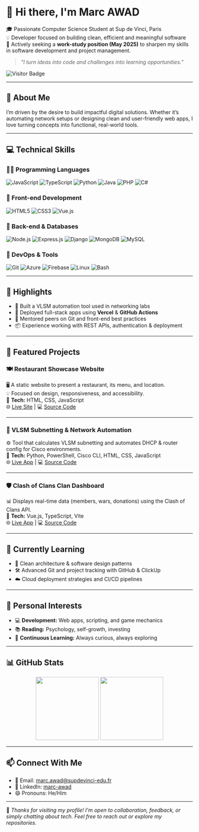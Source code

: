 # 👋 Hi there, I'm Marc AWAD

🎓 Passionate Computer Science Student at Sup de Vinci, Paris  
💡 Developer focused on building clean, efficient and meaningful software  
🚀 Actively seeking a **work-study position (May 2025)** to sharpen my skills in software development and project management.

> _"I turn ideas into code and challenges into learning opportunities."_

![Visitor Badge](https://komarev.com/ghpvc/?username=marc-awad&style=flat-square&color=blue)

---

## 🧠 About Me

I’m driven by the desire to build impactful digital solutions. Whether it’s automating network setups or designing clean and user-friendly web apps, I love turning concepts into functional, real-world tools.

---

## 💻 Technical Skills

### 👨‍💻 Programming Languages  
![JavaScript](https://img.shields.io/badge/JavaScript-F7DF1E?style=for-the-badge&logo=javascript&logoColor=black)
![TypeScript](https://img.shields.io/badge/TypeScript-3178C6?style=for-the-badge&logo=typescript&logoColor=white)
![Python](https://img.shields.io/badge/Python-3776AB?style=for-the-badge&logo=python&logoColor=white)
![Java](https://img.shields.io/badge/Java-ED8B00?style=for-the-badge&logo=java&logoColor=white)
![PHP](https://img.shields.io/badge/PHP-777BB4?style=for-the-badge&logo=php&logoColor=white)
![C#](https://img.shields.io/badge/C%23-239120?style=for-the-badge&logo=c-sharp&logoColor=white)

### 🎨 Front-end Development  
![HTML5](https://img.shields.io/badge/HTML5-E34F26?style=for-the-badge&logo=html5&logoColor=white)
![CSS3](https://img.shields.io/badge/CSS3-1572B6?style=for-the-badge&logo=css3&logoColor=white)
![Vue.js](https://img.shields.io/badge/Vue.js-42b883?style=for-the-badge&logo=vue.js&logoColor=white)

### 🔧 Back-end & Databases  
![Node.js](https://img.shields.io/badge/Node.js-339933?style=for-the-badge&logo=nodedotjs&logoColor=white)
![Express.js](https://img.shields.io/badge/Express.js-000000?style=for-the-badge&logo=express&logoColor=white)
![Django](https://img.shields.io/badge/Django-092E20?style=for-the-badge&logo=django&logoColor=white)
![MongoDB](https://img.shields.io/badge/MongoDB-47A248?style=for-the-badge&logo=mongodb&logoColor=white)
![MySQL](https://img.shields.io/badge/MySQL-4479A1?style=for-the-badge&logo=mysql&logoColor=white)

### 🚀 DevOps & Tools  
![Git](https://img.shields.io/badge/Git-F05032?style=for-the-badge&logo=git&logoColor=white)
![Azure](https://img.shields.io/badge/Azure-0078D4?style=for-the-badge&logo=microsoftazure&logoColor=white)
![Firebase](https://img.shields.io/badge/Firebase-FFCA28?style=for-the-badge&logo=firebase&logoColor=black)
![Linux](https://img.shields.io/badge/Linux-FCC624?style=for-the-badge&logo=linux&logoColor=black)
![Bash](https://img.shields.io/badge/Bash-4EAA25?style=for-the-badge&logo=gnu-bash&logoColor=white)

---

## 📌 Highlights

- 🧠 Built a VLSM automation tool used in networking labs
- 🚀 Deployed full-stack apps using **Vercel** & **GitHub Actions**
- 👥 Mentored peers on Git and front-end best practices
- 📦 Experience working with REST APIs, authentication & deployment

---

## 🚀 Featured Projects

### 🍽️ Restaurant Showcase Website  
🖥️ A static website to present a restaurant, its menu, and location.  
💡 Focused on design, responsiveness, and accessibility.  
🔧 **Tech:** HTML, CSS, JavaScript  
🌐 [Live Site](https://marc-awad.github.io/projet-site-vitrine-restaurant/) | 💻 [Source Code](https://github.com/marc-awad/projet-site-vitrine-restaurant)

---

### 🧮 VLSM Subnetting & Network Automation  
⚙️ Tool that calculates VLSM subnetting and automates DHCP & router config for Cisco environments.  
🔧 **Tech:** Python, PowerShell, Cisco CLI, HTML, CSS, JavaScript  
🌐 [Live App](https://netslicer.vercel.app/) | 💻 [Source Code](https://github.com/marc-awad/projet-etude-b2)

---

### 🛡️ Clash of Clans Clan Dashboard  
📊 Displays real-time data (members, wars, donations) using the Clash of Clans API.  
🔧 **Tech:** Vue.js, TypeScript, Vite  
🌐 [Live App](https://coc-app-two.vercel.app/) | 💻 [Source Code](https://github.com/marc-awad/clash-of-clans-dashboard)

---

## 🌱 Currently Learning

- 🧩 Clean architecture & software design patterns  
- 🛠️ Advanced Git and project tracking with GitHub & ClickUp  
- ☁️ Cloud deployment strategies and CI/CD pipelines  

---

## 👀 Personal Interests

- 💻 **Development:** Web apps, scripting, and game mechanics  
- 📚 **Reading:** Psychology, self-growth, investing  
- 🧠 **Continuous Learning:** Always curious, always exploring  

---

## 📊 GitHub Stats

<div align="center">
  <img src="https://github-readme-stats.vercel.app/api?username=marc-awad&show_icons=true&theme=radical" height="170"/>
  <img src="https://github-readme-stats.vercel.app/api/top-langs/?username=marc-awad&exclude_repo=big-data-project-python&layout=compact&theme=radical" height="170"/>
</div>

---

## 📫 Connect With Me

- 📧 Email: [marc.awad@supdevinci-edu.fr](mailto:marc.awad@supdevinci-edu.fr)  
- 💼 LinkedIn: [marc-awad](https://www.linkedin.com/in/marc-awad)  
- 😄 Pronouns: He/Him  

---

🙌 _Thanks for visiting my profile! I'm open to collaboration, feedback, or simply chatting about tech. Feel free to reach out or explore my repositories._  
